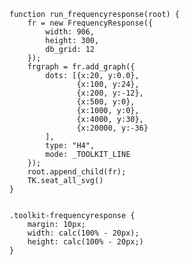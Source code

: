     function run_frequencyresponse(root) {
        fr = new FrequencyResponse({
            width: 906,
            height: 300,
            db_grid: 12
        });
        frgraph = fr.add_graph({
            dots: [{x:20, y:0.0},
                   {x:100, y:24},
                   {x:200, y:-12},
                   {x:500, y:0},
                   {x:1000, y:0},
                   {x:4000, y:30},
                   {x:20000, y:-36}
            ],
            type: "H4",
            mode: _TOOLKIT_LINE
        });
        root.append_child(fr);
        TK.seat_all_svg()
    }
<pre class='css prettyprint source'><code>
.toolkit-frequencyresponse {
    margin: 10px;
    width: calc(100% - 20px);
    height: calc(100% - 20px;)
}
</code></pre>
<script> prepare_example(); </script>
